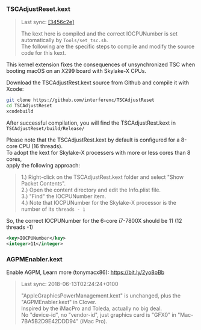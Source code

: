 ### TSCAdjustReset.kext
> Last sync: [[3456c2e]](https://github.com/interferenc/TSCAdjustReset/tree/3456c2ea16a6e4e40cdf7dd5374f22b8103538e8)
>
> The kext here is compiled and the correct IOCPUNumber is set automatically by `Tools/set_tsc.sh`.  
> The following are the specific steps to compile and modify the source code for this kext.

This kernel extension fixes the consequences of unsynchronized TSC when booting macOS on an X299 board with Skylake-X CPUs.

Download the TSCAdjustRest.kext source from Github and compile it with Xcode:
```bash
git clone https://github.com/interferenc/TSCAdjustReset
cd TSCAdjustReset
xcodebuild
```

After successful compilation, you will find the TSCAdjustRest.kext in `TSCAdjustReset/build/Release/`

Please note that the TSCAdjustRest.kext by default is configured for a 8-core CPU (16 threads).  
To adopt the kext for Skylake-X processers with more or less cores than 8 cores,  
apply the following approach:

> 1.) Right-click on the TSCAdjustRest.kext folder and select "Show Packet Contents".  
> 2.) Open the content directory and edit the Info.plist file.  
> 3.) "Find" the IOCPUNumber item.  
> 4.) Note that IOCPUNumber for the Skylake-X processor is the number of its `threads - 1`

So, the correct IOCPUNumber for the 6-core i7-7800X should be 11 (12 threads -1)
```xml
<key>IOCPUNumber</key>
<integer>11</integer>
```

### AGPMEnabler.kext
Enable AGPM, Learn more (tonymacx86): https://bit.ly/2yo8oBb

> Last sync: 2018-06-13T02:24:24+0100
>
> "AppleGraphicsPowerManagement.kext" is unchanged, plus the "AGPMEnabler.kext" in Clover.  
> Inspired by the iMacPro and Toleda, actually no big deal.  
> No "device-id", no "vendor-id", just graphics card is "GFX0" in "Mac-7BA5B2D9E42DDD94" (iMac Pro).
